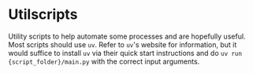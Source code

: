 # Utilscripts

Utility scripts to help automate some processes and are hopefully useful.
Most scripts should use `uv`. Refer to `uv`'s website for information, but it would suffice to
install `uv` via their quick start instructions and do `uv run {script_folder}/main.py`
with the correct input arguments.